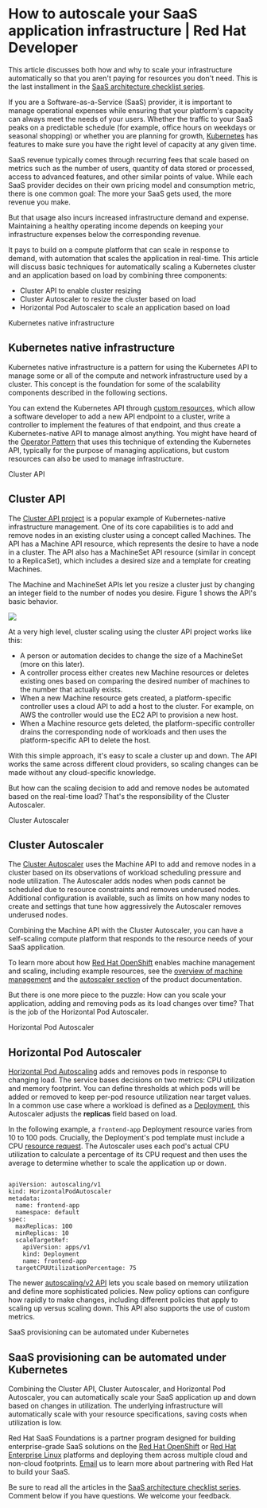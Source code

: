 # How to autoscale your SaaS application infrastructure | Red Hat Developer
This article discusses both how and why to scale your infrastructure automatically so that you aren't paying for resources you don't need. This is the last installment in the [SaaS architecture checklist series](https://developers.redhat.com/articles/2022/05/18/saas-architecture-checklist-kubernetes).

If you are a Software-as-a-Service (SaaS) provider, it is important to manage operational expenses while ensuring that your platform's capacity can always meet the needs of your users. Whether the traffic to your SaaS peaks on a predictable schedule (for example, office hours on weekdays or seasonal shopping) or whether you are planning for growth, [Kubernetes](https://developers.redhat.com/topics/kubernetes) has features to make sure you have the right level of capacity at any given time.

SaaS revenue typically comes through recurring fees that scale based on metrics such as the number of users, quantity of data stored or processed, access to advanced features, and other similar points of value. While each SaaS provider decides on their own pricing model and consumption metric, there is one common goal: The more your SaaS gets used, the more revenue you make.

But that usage also incurs increased infrastructure demand and expense. Maintaining a healthy operating income depends on keeping your infrastructure expenses below the corresponding revenue.

It pays to build on a compute platform that can scale in response to demand, with automation that scales the application in real-time. This article will discuss basic techniques for automatically scaling a Kubernetes cluster and an application based on load by combining three components:

*   Cluster API to enable cluster resizing
*   Cluster Autoscaler to resize the cluster based on load
*   Horizontal Pod Autoscaler to scale an application based on load

Kubernetes native infrastructure

Kubernetes native infrastructure
--------------------------------

Kubernetes native infrastructure is a pattern for using the Kubernetes API to manage some or all of the compute and network infrastructure used by a cluster. This concept is the foundation for some of the scalability components described in the following sections.

You can extend the Kubernetes API through [custom resources](https://kubernetes.io/docs/concepts/extend-kubernetes/api-extension/custom-resources/), which allow a software developer to add a new API endpoint to a cluster, write a controller to implement the features of that endpoint, and thus create a Kubernetes-native API to manage almost anything. You might have heard of the [Operator Pattern](https://kubernetes.io/docs/concepts/extend-kubernetes/operator/) that uses this technique of extending the Kubernetes API, typically for the purpose of managing applications, but custom resources can also be used to manage infrastructure.

Cluster API

Cluster API
-----------

The [Cluster API project](https://cluster-api.sigs.k8s.io/) is a popular example of Kubernetes-native infrastructure management. One of its core capabilities is to add and remove nodes in an existing cluster using a concept called Machines. The API has a Machine API resource, which represents the desire to have a node in a cluster. The API also has a MachineSet API resource (similar in concept to a ReplicaSet), which includes a desired size and a template for creating Machines.

The Machine and MachineSet APIs let you resize a cluster just by changing an integer field to the number of nodes you desire. Figure 1 shows the API's basic behavior.

[![](assets/Openshift%20cluster%20image.png)
](https://developers.redhat.com/sites/default/files/Openshift%20cluster%20image.png)

At a very high level, cluster scaling using the cluster API project works like this:

*   A person or automation decides to change the size of a MachineSet (more on this later).
*   A controller process either creates new Machine resources or deletes existing ones based on comparing the desired number of machines to the number that actually exists.
*   When a new Machine resource gets created, a platform-specific controller uses a cloud API to add a host to the cluster. For example, on AWS the controller would use the EC2 API to provision a new host.
*   When a Machine resource gets deleted, the platform-specific controller drains the corresponding node of workloads and then uses the platform-specific API to delete the host.

With this simple approach, it's easy to scale a cluster up and down. The API works the same across different cloud providers, so scaling changes can be made without any cloud-specific knowledge.

But how can the scaling decision to add and remove nodes be automated based on the real-time load? That's the responsibility of the Cluster Autoscaler.

Cluster Autoscaler

Cluster Autoscaler
------------------

The [Cluster Autoscaler](https://github.com/kubernetes/autoscaler/tree/master/cluster-autoscaler#cluster-autoscaler) uses the Machine API to add and remove nodes in a cluster based on its observations of workload scheduling pressure and node utilization. The Autoscaler adds nodes when pods cannot be scheduled due to resource constraints and removes underused nodes. Additional configuration is available, such as limits on how many nodes to create and settings that tune how aggressively the Autoscaler removes underused nodes.

Combining the Machine API with the Cluster Autoscaler, you can have a self-scaling compute platform that responds to the resource needs of your SaaS application.

To learn more about how [Red Hat OpenShift](https://developers.redhat.com/openshift) enables machine management and scaling, including example resources, see the [overview of machine management](https://docs.openshift.com/container-platform/4.11/machine_management/index.html) and the [autoscaler section](https://docs.openshift.com/container-platform/4.11/machine_management/applying-autoscaling.html) of the product documentation.

But there is one more piece to the puzzle: How can you scale your application, adding and removing pods as its load changes over time? That is the job of the Horizontal Pod Autoscaler.

Horizontal Pod Autoscaler

Horizontal Pod Autoscaler
-------------------------

[Horizontal Pod Autoscaling](https://kubernetes.io/docs/tasks/run-application/horizontal-pod-autoscale/) adds and removes pods in response to changing load. The service bases decisions on two metrics: CPU utilization and memory footprint. You can define thresholds at which pods will be added or removed to keep per-pod resource utilization near target values. In a common use case where a workload is defined as a [Deployment](https://kubernetes.io/docs/concepts/workloads/controllers/deployment/), this Autoscaler adjusts the **replicas** field based on load.

In the following example, a `frontend-app` Deployment resource varies from 10 to 100 pods. Crucially, the Deployment's pod template must include a CPU [resource request](https://kubernetes.io/docs/concepts/configuration/manage-resources-containers/#requests-and-limits). The Autoscaler uses each pod's actual CPU utilization to calculate a percentage of its CPU request and then uses the average to determine whether to scale the application up or down.

```null

apiVersion: autoscaling/v1
kind: HorizontalPodAutoscaler
metadata:
  name: frontend-app
  namespace: default
spec:
  maxReplicas: 100
  minReplicas: 10
  scaleTargetRef:
    apiVersion: apps/v1
    kind: Deployment
    name: frontend-app
  targetCPUUtilizationPercentage: 75
```

The newer [autoscaling/v2 API](https://github.com/kubernetes/design-proposals-archive/blob/main/autoscaling/hpa-v2.md) lets you scale based on memory utilization and define more sophisticated policies. New policy options can configure how rapidly to make changes, including different policies that apply to scaling up versus scaling down. This API also supports the use of custom metrics.

SaaS provisioning can be automated under Kubernetes

SaaS provisioning can be automated under Kubernetes
---------------------------------------------------

Combining the Cluster API, Cluster Autoscaler, and Horizontal Pod Autoscaler, you can automatically scale your SaaS application up and down based on changes in utilization. The underlying infrastructure will automatically scale with your resource specifications, saving costs when utilization is low.

Red Hat SaaS Foundations is a partner program designed for building enterprise-grade SaaS solutions on the [Red Hat OpenShift](https://developers.redhat.com/products/openshift/) or [Red Hat Enterprise Linux](https://developers.redhat.com/products/rhel/overview) platforms and deploying them across multiple cloud and non-cloud footprints. [Email](http://mailto:saas@redhat.com/) us to learn more about partnering with Red Hat to build your SaaS.

Be sure to read all the articles in the [SaaS architecture checklist series](https://developers.redhat.com/articles/2022/05/18/saas-architecture-checklist-kubernetes). Comment below if you have questions. We welcome your feedback.